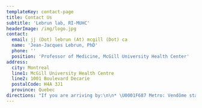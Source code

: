 ```yaml
---
templateKey: contact-page
title: Contact Us
subtitle: 'Lebrun lab, RI-MUHC'
headerImage: /img/logo.jpg
contact:
  email: jj (Dot) lebrun (At) mcgill (Dot) ca
  name: 'Jean-Jacques Lebrun, PhD'
  phone: ''
  position: 'Professor of Medicine, McGill University Health Center'
address:
  city: Montreal
  line1: McGill University Health Centre
  line2: 1001 Boulevard Decarie
  postalCode: H4A 3J1
  province: Quebec
directions: "If you are arriving by:\n\n* \U0001F687 Metro: Vendôme station (orange line) is located next to the Glen site and is connected to the Glen site by an underground tunnel. The lab is situated at the Block E (RI-MUHC) of the Glen site. Cross the underground tunnel, indoor parking lot and Block D, you will find the entrance of Block E. \n* \U0001F68D Bus: Six local bus stops at Vendôme station (37, 90, 102, 104, 105, 124).\n* \U0001F698 Car: The hospital’s main entrance on Décarie Boulevard is accessible from highways 15, 20 and 720."
---
```


